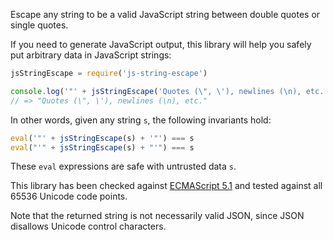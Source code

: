 Escape any string to be a valid JavaScript string between double quotes or
single quotes.

If you need to generate JavaScript output, this library will help you safely
put arbitrary data in JavaScript strings:

```js
jsStringEscape = require('js-string-escape')

console.log('"' + jsStringEscape('Quotes (\", \'), newlines (\n), etc.') + '"')
// => "Quotes (\", \'), newlines (\n), etc."
```

In other words, given any string `s`, the following invariants hold:

```js
eval('"' + jsStringEscape(s) + '"') === s
eval("'" + jsStringEscape(s) + "'") === s
```

These `eval` expressions are safe with untrusted data `s`.

This library has been checked against [ECMAScript
5.1](http://www.ecma-international.org/ecma-262/5.1/#sec-7.8.4) and tested
against all 65536 Unicode code points.

Note that the returned string is not necessarily valid JSON, since JSON
disallows Unicode control characters.
